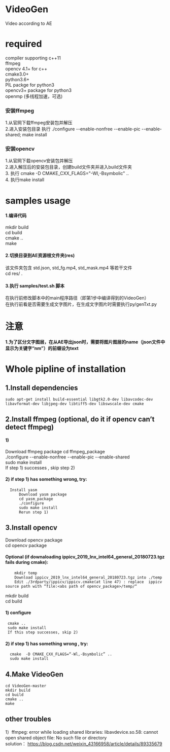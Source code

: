 # VideoGen
Video according to AE  
# required
compiler supporting c++11  
ffmpeg  
opencv 4.1+ for c++  
cmake3.0+  
python3.6+  
PIL packge for python3  
opencv3+ package for python3  
openmp (多线程加速，可选)

### 安装ffmpeg
1.从官网下载ffmpeg安装包并解压  
2.进入安装包目录 执行 ./configure --enable-nonfree --enable-pic --enable-shared; make install  
### 安装opencv
1.从官网下载opencv安装包并解压  
2.进入解压后的安装包目录，创建build文件夹并进入build文件夹  
3. 执行 cmake -D CMAKE_CXX_FLAGS="-Wl,-Bsymbolic" ..  
4. 执行make install  

# samples usage  
#### 1.编译代码  
  mkdir build  
  cd build  
  cmake ..  
  make  
#### 2.切换目录到AE资源根文件夹(res)   
  该文件夹包含 std.json, std_fg.mp4, std_mask.mp4 等若干文件  
  cd res/ . 
#### 3.执行 samples/test.sh 脚本
  在执行前修改脚本中的main程序路径（即第1步中编译得到的VideoGen）  
  在执行前看是否需要生成文字图片，在生成文字图片时需要执行py/genTxt.py
  
# 注意
#### 1.为了区分文字图层，在从AE导出json时，需要将图片图层的name（json文件中显示为关键字“nm”）的前缀设为text


# Whole pipline of installation
## 1.Install dependencies
	sudo apt-get install build-essential libgtk2.0-dev libavcodec-dev libavformat-dev libjpeg-dev libtiff5-dev libswscale-dev cmake

## 2.Install ffmpeg (optional, do it if opencv can’t detect ffmpeg)  
  #### 1)  
  Download ffmpeg package 
  cd ffmpeg_package  
  ./configure --enable-nonfree --enable-pic --enable-shared  
  sudo make install  
  If step 1) successes , skip step 2)  
  #### 2) if step 1) has something wrong, try:  
      Install yasm  
          Download yasm package  
          cd yasm_package  
          ./configure  
          sudo make install  
          Rerun step 1)  

## 3.Install opencv
  Download opencv package  
  cd opencv package  
  #### Optional (if downaloading ippicv_2019_lnx_intel64_general_20180723.tgz fails during cmake):  
        mkdir temp  
        Download ippicv_2019_lnx_intel64_general_20180723.tgz into ./temp  
        Edit ./3rdparty/ippicv/ippicv.cmake(at line 47) : replace  ippicv source path with “file:<abs path of opencv_package>/temp/“  
  mkdir build  
  cd build  
  #### 1) configure
     cmake ..  
     sudo make install  
     If this step successes, skip 2)  
  #### 2) if step 1) has something wrong , try:  
      cmake  -D CMAKE_CXX_FLAGS=“-Wl,-Bsymbolic” ..  
      sudo make install  

  ## 4.Make VideoGen
    cd VideoGen-master  
    mkdir build  
    cd build  
    cmake ..  
    make  
  ## other troubles
1）ffmpeg: error while loading shared libraries: libavdevice.so.58: cannot open shared object file: No such file or directory  
solution： https://blog.csdn.net/weixin_43166958/article/details/89335679  

